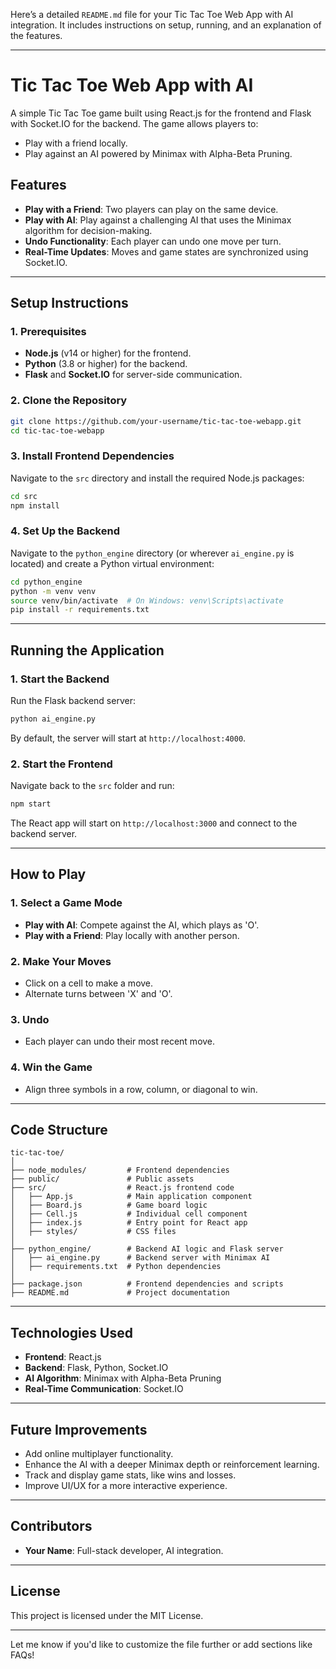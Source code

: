 Here’s a detailed `README.md` file for your Tic Tac Toe Web App with AI integration. It includes instructions on setup, running, and an explanation of the features.

---

# **Tic Tac Toe Web App with AI**

A simple Tic Tac Toe game built using React.js for the frontend and Flask with Socket.IO for the backend. The game allows players to:
- Play with a friend locally.
- Play against an AI powered by Minimax with Alpha-Beta Pruning.

## **Features**
- **Play with a Friend**: Two players can play on the same device.
- **Play with AI**: Play against a challenging AI that uses the Minimax algorithm for decision-making.
- **Undo Functionality**: Each player can undo one move per turn.
- **Real-Time Updates**: Moves and game states are synchronized using Socket.IO.

---

## **Setup Instructions**

### **1. Prerequisites**
- **Node.js** (v14 or higher) for the frontend.
- **Python** (3.8 or higher) for the backend.
- **Flask** and **Socket.IO** for server-side communication.

### **2. Clone the Repository**
```bash
git clone https://github.com/your-username/tic-tac-toe-webapp.git
cd tic-tac-toe-webapp
```

### **3. Install Frontend Dependencies**
Navigate to the `src` directory and install the required Node.js packages:
```bash
cd src
npm install
```

### **4. Set Up the Backend**
Navigate to the `python_engine` directory (or wherever `ai_engine.py` is located) and create a Python virtual environment:
```bash
cd python_engine
python -m venv venv
source venv/bin/activate  # On Windows: venv\Scripts\activate
pip install -r requirements.txt
```

---

## **Running the Application**

### **1. Start the Backend**
Run the Flask backend server:
```bash
python ai_engine.py
```
By default, the server will start at `http://localhost:4000`.

### **2. Start the Frontend**
Navigate back to the `src` folder and run:
```bash
npm start
```
The React app will start on `http://localhost:3000` and connect to the backend server.

---

## **How to Play**

### **1. Select a Game Mode**
- **Play with AI**: Compete against the AI, which plays as 'O'.
- **Play with a Friend**: Play locally with another person.

### **2. Make Your Moves**
- Click on a cell to make a move.
- Alternate turns between 'X' and 'O'.

### **3. Undo**
- Each player can undo their most recent move.

### **4. Win the Game**
- Align three symbols in a row, column, or diagonal to win.

---

## **Code Structure**
```
tic-tac-toe/
│
├── node_modules/         # Frontend dependencies
├── public/               # Public assets
├── src/                  # React.js frontend code
│   ├── App.js            # Main application component
│   ├── Board.js          # Game board logic
│   ├── Cell.js           # Individual cell component
│   ├── index.js          # Entry point for React app
│   ├── styles/           # CSS files
│
├── python_engine/        # Backend AI logic and Flask server
│   ├── ai_engine.py      # Backend server with Minimax AI
│   ├── requirements.txt  # Python dependencies
│
├── package.json          # Frontend dependencies and scripts
├── README.md             # Project documentation
```

---

## **Technologies Used**
- **Frontend**: React.js
- **Backend**: Flask, Python, Socket.IO
- **AI Algorithm**: Minimax with Alpha-Beta Pruning
- **Real-Time Communication**: Socket.IO

---

## **Future Improvements**
- Add online multiplayer functionality.
- Enhance the AI with a deeper Minimax depth or reinforcement learning.
- Track and display game stats, like wins and losses.
- Improve UI/UX for a more interactive experience.

---

## **Contributors**
- **Your Name**: Full-stack developer, AI integration.

---

## **License**
This project is licensed under the MIT License.

---

Let me know if you'd like to customize the file further or add sections like FAQs!
